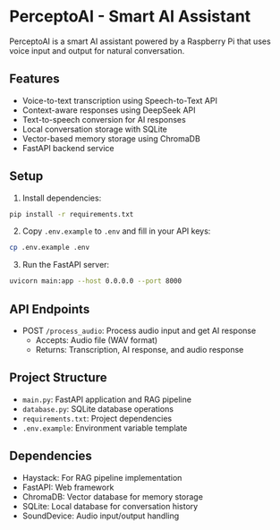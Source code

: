 # PerceptoAI - Smart AI Assistant

PerceptoAI is a smart AI assistant powered by a Raspberry Pi that uses voice input and output for natural conversation.

## Features

- Voice-to-text transcription using Speech-to-Text API
- Context-aware responses using DeepSeek API
- Text-to-speech conversion for AI responses
- Local conversation storage with SQLite
- Vector-based memory storage using ChromaDB
- FastAPI backend service

## Setup

1. Install dependencies:
```bash
pip install -r requirements.txt
```

2. Copy `.env.example` to `.env` and fill in your API keys:
```bash
cp .env.example .env
```

3. Run the FastAPI server:
```bash
uvicorn main:app --host 0.0.0.0 --port 8000
```

## API Endpoints

- POST `/process_audio`: Process audio input and get AI response
  - Accepts: Audio file (WAV format)
  - Returns: Transcription, AI response, and audio response

## Project Structure

- `main.py`: FastAPI application and RAG pipeline
- `database.py`: SQLite database operations
- `requirements.txt`: Project dependencies
- `.env.example`: Environment variable template

## Dependencies

- Haystack: For RAG pipeline implementation
- FastAPI: Web framework
- ChromaDB: Vector database for memory storage
- SQLite: Local database for conversation history
- SoundDevice: Audio input/output handling

